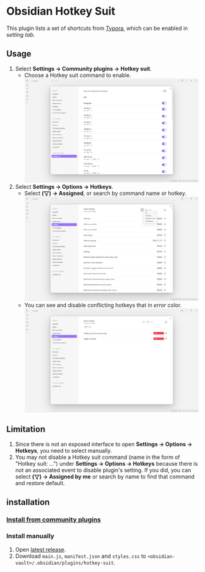 <!--
 * @Author       sleepingraven
 * @Date         2025-01-25 14:27:45
 * @LastEditors  sleepingraven
 * @LastEditTime 2025-02-13 11:00:07
 * @FilePath     \hotkey-suit\README.md
 * @Description  这是默认设置,请设置`customMade`, 打开koroFileHeader查看配置 进行设置: https://github.com/OBKoro1/koro1FileHeader/wiki/%E9%85%8D%E7%BD%AE
-->
# Obsidian Hotkey Suit

This plugin lists a set of shortcuts from [Typora](https://support.typora.io/Shortcut-Keys/), which can be enabled in *setting tab*.

## Usage

1. Select **Settings → Community plugins → Hotkey suit**.
   - Choose a Hotkey suit command to enable.
   ![Plugin setting](assets/plugin-setting.png)
2. Select **Settings → Options → Hotkeys**.
   - Select **(<img src="assets/filter.svg" alt="filter.svg" style="height: 1em; vertical-align: middle">) → Assigned**, or search by command name or hotkey.
   ![Hotkeys setting](assets/hotkeys-setting.png)
   - You can see and disable conflicting hotkeys that in *error* color.
   ![Conflicting hotkeys](assets/conflicting-hotkeys.png)

## Limitation

1. Since there is not an exposed interface to open **Settings → Options → Hotkeys**, you need to select manually.
2. You may not disable a Hotkey suit command (name in the form of "Hotkey suit: …") under **Settings → Options → Hotkeys** because there is not an associated event to disable plugin's setting.
    If you did, you can select **(<img src="assets/filter.svg" alt="filter.svg" style="height: 1em; vertical-align: middle">) → Assigned by me** or search by name to find that command and restore default.

## installation

### [Install from community plugins](https://help.obsidian.md/Extending+Obsidian/Community+plugins#Install+a+community+plugin)

### Install manually

1. Open [latest release](https://github.com/sleepingraven/obsidian-chat-clips/releases/latest).
2. Download `main.js`, `manifest.json` and `styles.css` to `<obsidian-vault>/.obsidian/plugins/hotkey-suit`.
